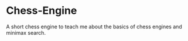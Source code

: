# Chess-Engine
A short chess engine to teach me about the basics of chess engines and minimax search.
